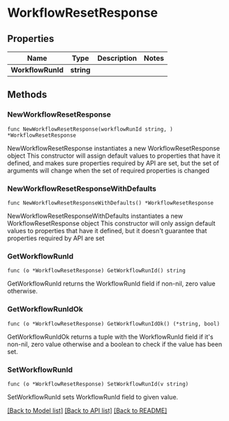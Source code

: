# WorkflowResetResponse

## Properties

Name | Type | Description | Notes
------------ | ------------- | ------------- | -------------
**WorkflowRunId** | **string** |  | 

## Methods

### NewWorkflowResetResponse

`func NewWorkflowResetResponse(workflowRunId string, ) *WorkflowResetResponse`

NewWorkflowResetResponse instantiates a new WorkflowResetResponse object
This constructor will assign default values to properties that have it defined,
and makes sure properties required by API are set, but the set of arguments
will change when the set of required properties is changed

### NewWorkflowResetResponseWithDefaults

`func NewWorkflowResetResponseWithDefaults() *WorkflowResetResponse`

NewWorkflowResetResponseWithDefaults instantiates a new WorkflowResetResponse object
This constructor will only assign default values to properties that have it defined,
but it doesn't guarantee that properties required by API are set

### GetWorkflowRunId

`func (o *WorkflowResetResponse) GetWorkflowRunId() string`

GetWorkflowRunId returns the WorkflowRunId field if non-nil, zero value otherwise.

### GetWorkflowRunIdOk

`func (o *WorkflowResetResponse) GetWorkflowRunIdOk() (*string, bool)`

GetWorkflowRunIdOk returns a tuple with the WorkflowRunId field if it's non-nil, zero value otherwise
and a boolean to check if the value has been set.

### SetWorkflowRunId

`func (o *WorkflowResetResponse) SetWorkflowRunId(v string)`

SetWorkflowRunId sets WorkflowRunId field to given value.



[[Back to Model list]](../README.md#documentation-for-models) [[Back to API list]](../README.md#documentation-for-api-endpoints) [[Back to README]](../README.md)


